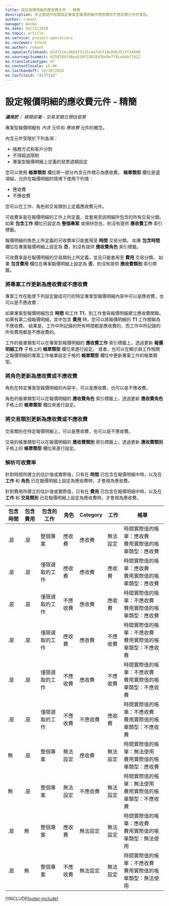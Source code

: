 ```yaml
---
title: 設定報價明細的應收費元件 - 精簡
description: 本主題提供有關設定專案型報價明細中應收費和不應收費元件的資訊。
author: rumant
manager: Annbe
ms.date: 10/13/2020
ms.topic: article
ms.service: project-operations
ms.reviewer: kfend
ms.author: rumant
ms.openlocfilehash: b5d751ecd66975135c4afd5f18e896251ff34990
ms.sourcegitcommit: 625878bf48ea530f3381843be0e778cebbbf1922
ms.translationtype: HT
ms.contentlocale: zh-HK
ms.lasthandoff: 10/30/2020
ms.locfileid: "4177133"
---
```

# <a name="configure-the-chargeable-components-of-a-quote-line---lite"></a>設定報價明細的應收費元件 - 精簡

_**適用於：** 精簡部署 - 交易至開立預估發票_

專案型報價明細有 *內含* 元件和 *應收費* 元件的概念。

內含元件受限於下列各項：

  - 帳務方式和客戶分割
  - 不得超過限制 
  - 專案型報價明細上定義的發票週期設定

您可以使用 **帳單類型** 欄位將一部分內含元件標示為應收費。 **帳單類型** 欄位是選項組，允許在報價明細的情境下使用下列值：

  - 應收費
  - 不應收費

您可以在工作、角色和交易類別上定義應收費元件。

可收費率是在報價明細的工作上所定義，並套用至該明細所包含的所有交易分類。 如果 **包含工作** 欄位已設定為 **整個專案** 或保持空白，則沒有提供 **應收費工作** 索引標籤。

報價明細的角色上所定義的可收費率只能套用至 **時間** 交易分類。 如果 **包含時間** 欄位在專案報價明細上設定為 **否**，則沒有提供 **應收費角色** 索引標籤。

可收費率是在報價明細的交易類別上所定義，並且只能套用至 **費用** 交易分類。 如果 **包含費用** 欄位在專案報價明細上設定為 **否**，則沒有提供 **應收費類別** 索引標籤。

### <a name="update-a-project-task-to-be-chargeable-or-non-chargeable"></a>將專案工作更新為應收費或不應收費

專案工作在能使下列設定變成可行的特定專案型報價明細內容中可以是應收費，也可以是不應收費：

如果專案型報價明細包含 **時間** 和工作 **T1**，則工作會與報價明細建立應收費關聯。 如果有第二個報價明細，其中包含 **費用** 時，您可以將報價明細的 **T1** 工作關聯為不應收費。 結果是，工作中所記錄的所有時間都是應收費的，而工作中所記錄的所有費用都是不應收費的。

工作的帳單類型可以在專案型報價明細的 **應收費工作** 索引標籤上，透過更新 **報價明細工作** 子格上的 **帳單類型** 欄位來進行設定。 或者，也可以在顯示與工作相關之報價明細的專案工作帳單設定子格的 **帳單類型** 欄位中更新專案工作的帳單類型。

### <a name="update-a-role-to-be-chargeable-or-non-chargeable"></a>將角色更新為應收費或不應收費

角色在特定專案型報價明細的內容中，可以是應收費，也可以是不應收費。

角色的帳單類型可以在報價明細的 **應收費角色** 索引標籤上，透過更新 **應收費角色** 子格上的 **帳單類型** 欄位來進行設定。

### <a name="update-a-transaction-category-to-be-chargeable-or-non-chargeable"></a>將交易類別更新為應收費或不應收費

交易類別在特定報價明細上，可以是應收費，也可以是不應收費。

交易的帳單類型可以在報價明細的 **應收費類別** 索引標籤上，透過更新 **應收費類別** 子格上的 **帳單類型** 欄位來進行設定。

### <a name="resolve-chargeability"></a>解析可收費率
針對時間所建立的估計值或實際值，只有在 **時間** 已包含在報價明細中時，以及在 **工作** 和 **角色** 已在報價明細上設定為應收費時，才會視為應收費。

針對費用所建立的估計值或實際值，只有在 **費用** 已包含在報價明細中時，以及在 **工作** 和 **交易類別** 已在報價明細上設定為應收費時，才會視為應收費。

| 包含時間 | 包含費用 | 包含的工作 | 角色 | Category | 工作​​ | 帳單 |
| --- | --- | --- | --- | --- | --- | --- |
| .是 | .是 | 整個專案 | 應收費 | 應收費 | 無法設定 | 時間實際值的帳單：應收費 </br>費用實際值的帳單類型：應收費 |
| .是 | .是 | 僅限選取的工作 | 應收費 | 應收費 | 應收費 | 時間實際值的帳單：應收費</br>費用實際值的帳單類型：應收費 |
| .是 | .是 | 僅限選取的工作 | 不應收費 | 應收費 | 應收費 | 時間實際值的帳單：不應收費</br>費用實際值的帳單類型：應收費 |
| .是 | .是 | 僅限選取的工作 | 應收費 | 應收費 | 不應收費 | 時間實際值的帳單：不應收費</br> 費用實際值的帳單類型：不應收費 |
| .是 | .是 | 僅限選取的工作 | 不應收費 | 應收費 | 不應收費 | 時間實際值的帳單：不應收費</br> 費用實際值的帳單類型：不應收費 |
| .是 | .是 | 僅限選取的工作 | 不應收費 | 不應收費 | 應收費 | 時間實際值的帳單：不應收費</br> 費用實際值的帳單類型：不應收費 |
| 無 | .是 | 整個專案 | 無法設定 | 應收費 | 無法設定 | 時間實際值的帳單：無法使用 </br>費用實際值的帳單類型：應收費 |
| 無 | .是 | 整個專案 | 無法設定 | 不應收費 | 無法設定 | 時間實際值的帳單：無法使用 </br>費用實際值的帳單類型：不應收費 |
| .是 | 無 | 整個專案 | 應收費 | 無法設定 | 無法設定 | 時間實際值的帳單：應收費</br>費用實際值的帳單類型：無法使用 |
| .是 | 無 | 整個專案 | 不應收費 | 無法設定 | 無法設定 | 時間實際值的帳單：不應收費 </br>費用實際值的帳單類型：無法使用 |


[!INCLUDE[footer-include](../../includes/footer-banner.md)]